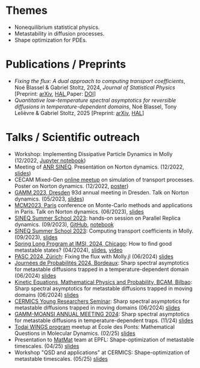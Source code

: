 # Themes
- Nonequilibrium statistical physics.
- Metastability in diffusion processes.
- Shape optimization for PDEs.

# Publications / Preprints
- *Fixing the flux: A dual approach to computing transport coefficients*, Noé Blassel & Gabriel Stoltz, 2024, *Journal of Statistical Physics* [Preprint: [arXiv](https://arxiv.org/abs/2305.08224), [HAL](https://hal.science/hal-04099515),Paper: [DOI](https://doi.org/10.1007/s10955-024-03230-x)]
- *Quantitative low-temperature spectral asymptotics for reversible diffusions in temperature-dependent domains*, Noé Blassel, Tony Lelièvre & Gabriel Stoltz, 2025 [Preprint: [arXiv](https://arxiv.org/abs/2501.16082), [HAL](https://hal.science/hal-04917900v1)]
# Talks / Scientific outreach

- Workshop: Implementing Dissipative Particle Dynamics in Molly (12/2022, [Jupyter notebook](../outreach/molly_workshop.ipynb))
- Meeting of [ANR SINEQ](https://sites.google.com/view/aleiac/anr-sineq). Presentation on Norton dynamics. (12/2022, [slides](../outreach/slides_anr_sineq_2022.pdf))
- CECAM Mixed-Gen [online meetup](https://www.cecam.org/workshop-details/1184) on simulation of transport processes. Poster on Norton dynamics. (12/2022, [poster](../outreach/poster_cecam_2022.pdf))
- [GAMM 2023, Dresden](https://jahrestagung.gamm-ev.de/) 93d annual meeting in Dresden. Talk on Norton dynamics. (05/2023, [slides](../outreach/gamm_2023.pdf))
- [MCM2023, Paris](https://mcm2023.sciencesconf.org/) conference on Monte-Carlo methods and applications in Paris. Talk on Norton dynamics. (06/2023), [slides](../outreach/mcm_2023.pdf)
- [SINEQ Summer School 2023](https://sites.google.com/view/aleiac/anr-sineq/summer-school-mol-dyn-on-julia): hands-on session on Parallel Replica dynamics. (09/2023), [GitHub](https://github.com/noeblassel/SINEQSummerSchool2023), [notebook](../outreach/par_rep.ipynb)
- [SINEQ Summer School 2023](https://sites.google.com/view/aleiac/anr-sineq/summer-school-mol-dyn-on-julia): Computing transport coefficients in Molly. (09/2023), [slides](../outreach/slides_anr_sineq_2023.html)
- [Spring Long Program at IMSI, 2024, Chicago](https://www.imsi.institute/activities/data-driven-materials-informatics/): How to find good metastable states? (04/2024), [slides](../outreach/imsi_2024.pdf), [video](https://youtube.com/watch?v=9NNgoWPUR50)
- [PASC 2024, Zürich](https://pasc24.pasc-conference.org/): Fixing the flux with Molly.jl (06/2024) [slides](../outreach/slides_pasc_2024.html)
- [Journées de Probabilités 2024, Bordeaux](https://indico.math.cnrs.fr/event/11353/): Sharp spectral asymptotics for metastable diffusions trapped in
a temperature-dependent domain (06/2024) [slides](../outreach/probas_2024.pdf)
- [Kinetic Equations, Mathematical Physics and Probability, BCAM, Bilbao](https://www.bcamath.org/events/kemap/en/): Sharp spectral asymptotics for metastable diffusions trapped in moving domains (06/2024) [slides](../outreach/bilbao_2024.pdf)
- [CERMICS Young Researchers Seminar](https://cermics-lab.enpc.fr/seminaires/young-researchers-seminar/): Sharp spectral asymptotics for metastable diffusions trapped in moving domains (06/2024) [slides](../outreach/slides_cermics.pdf)
- [GAMM-MOANSI ANNUAL MEETING 2024](https://moansi.wixsite.com/gamm/2024): Sharp spectral asymptotics for metastable diffusions in temperature-dependent traps. (11/24) [slides](../outreach/slides_moansi_2024.html)
- [Todai WINGS program](https://www.u-tokyo.ac.jp/en/academics/wings.html) meetup at École des Ponts: Mathematical Questions in Molecular Dynamics. (02/25) [slides](../outreach/slides_todai.html)
- Presentation to [MatMat](https://matmat.org/) team at EPFL: Shape-optimization of metastable timescales. (04/25) [slides](../outreach/lausanne_2025.html)
- Workshop "QSD and applications" at CERMICS: Shape-optimization of metastable timescales. (05/25) [slides](../outreach/cermics_qsd_2025.html)